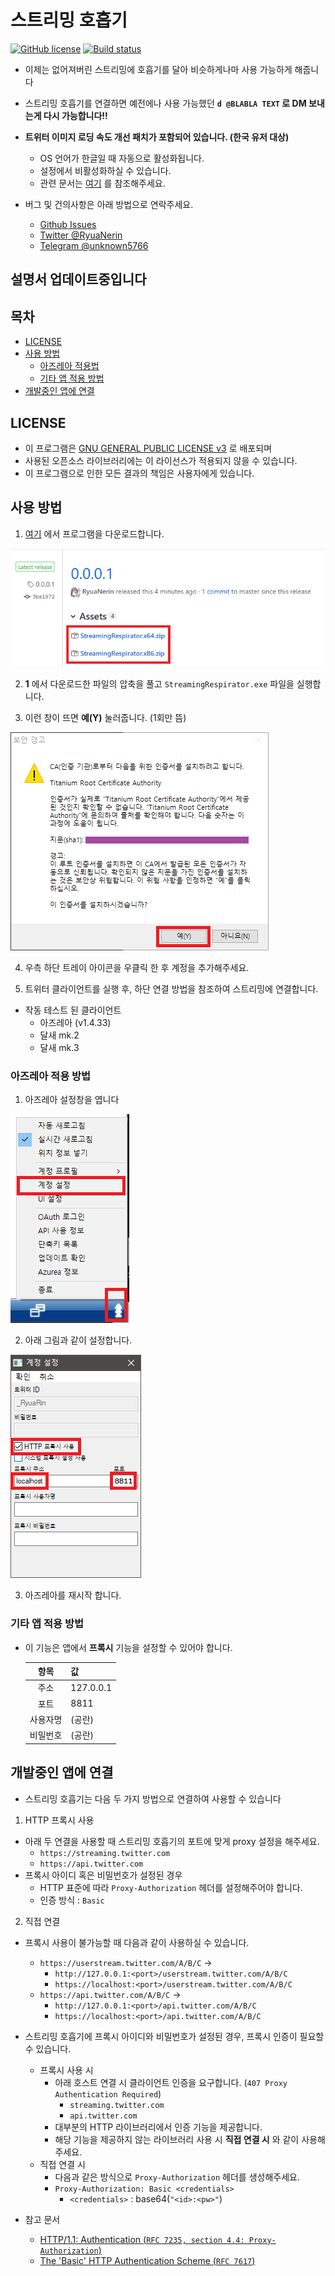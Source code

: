 # 스트리밍 호흡기

[![GitHub license](https://img.shields.io/github/license/RyuaNerin/StreamingRespirator.svg?style=flat-square)](https://github.com/RyuaNerin/StreamingRespirator/blob/master/LICENSE)
[![Build status](https://ci.appveyor.com/api/projects/status/14gd475j5omd97mn?svg=true)](https://ci.appveyor.com/project/RyuaNerin/streamingrespirator)

- 이제는 없어져버린 스트리밍에 호흡기를 달아 비슷하게나마 사용 가능하게 해줍니다

- 스트리밍 호흡기를 연결하면 예전에나 사용 가능했던 **`d @BLABLA TEXT` 로 DM 보내는게 다시 가능합니다!!**

- **트위터 이미지 로딩 속도 개선 패치가 포함되어 있습니다. (한국 유저 대상)**
  - OS 언어가 한글일 때 자동으로 활성화됩니다.
  - 설정에서 비활성화하실 수 있습니다.
  - 관련 문서는 [여기](https://github.com/RyuaNerin/DNS-For-Twimg) 를 참조해주세요.

- 버그 및 건의사항은 아래 방법으로 연락주세요.
  - [Github Issues](https://github.com/RyuaNerin/StreamingRespirator/issues)
  - [Twitter @RyuaNerin](https://twitter.com/RyuaNerin)
  - [Telegram @unknown5766](https://t.me/unknown5766)

## 설명서 업데이트중입니다

## 목차

- [LICENSE](#license)
- [사용 방법](#사용-방법)
  - [아즈레아 적용법](#아즈레아-적용-방법)
  - [기타 앱 적용 방법](#기타-앱-적용-방법)
- [개발중인 앱에 연결](#개발중인-앱에-연결)


## LICENSE

- 이 프로그램은 [GNU GENERAL PUBLIC LICENSE v3](LICENSE) 로 배포되며
- 사용된 오픈소스 라이브러리에는 이 라이선스가 적용되지 않을 수 있습니다.
- 이 프로그램으로 인한 모든 결과의 책임은 사용자에게 있습니다.

## 사용 방법

1. [여기](https://github.com/RyuaNerin/StreamingRespirator/releases/latest) 에서 프로그램을 다운로드합니다.

  ![](docs/1.png)

2. **1** 에서 다운로드한 파일의 압축을 풀고 `StreamingRespirator.exe` 파일을 실행합니다.

3. 이런 창이 뜨면 **예(Y)** 눌러줍니다. (1회만 뜸)

  ![](docs/3.png)

4. 우측 하단 트레이 아이콘을 우클릭 한 후 계정을 추가해주세요.

5. 트위터 클라이언트를 실행 후, 하단 연결 방법을 참조하여 스트리밍에 연결합니다.

- 작동 테스트 된 클라이언트
  - 아즈레아 (v1.4.33)
  - 달새 mk.2
  - 달새 mk.3

### 아즈레아 적용 방법

1. 아즈레아 설정창을 엽니다

  ![](docs/azurea-way1-2.png)

2. 아래 그림과 같이 설정합니다.

  ![](docs/azurea-way1-3.png)

3. 아즈레아를 재시작 합니다.

### 기타 앱 적용 방법

- 이 기능은 앱에서 **프록시** 기능을 설정할 수 있어야 합니다.

  |항목|값|
  |:-:|---|
  |주소|127.0.0.1|
  |포트|8811|
  |사용자명|(공란)|
  |비밀번호|(공란)|

## 개발중인 앱에 연결

- 스트리밍 호흡기는 다음 두 가지 방법으로 연결하여 사용할 수 있습니다
1. HTTP 프록시 사용
  - 아래 두 연결을 사용할 때 스트리밍 호흡기의 포트에 맞게 proxy 설정을 해주세요.
  	- `https://streaming.twitter.com`
    - `https://api.twitter.com`
  - 프록시 아이디 혹은 비밀번호가 설정된 경우
    - HTTP 표준에 따라 `Proxy-Authorization` 헤더를 설정해주어야 합니다.
    - 인증 방식 : `Basic`

2. 직접 연결
  - 프록시 사용이 불가능할 때 다음과 같이 사용하실 수 있습니다.
    - `https://userstream.twitter.com/A/B/C` →
      - `http://127.0.0.1:<port>/userstream.twitter.com/A/B/C`
      - `https://localhost:<port>/userstream.twitter.com/A/B/C`
    - `https://api.twitter.com/A/B/C` →
      - `http://127.0.0.1:<port>/api.twitter.com/A/B/C`
      - `https://localhost:<port>/api.twitter.com/A/B/C`


- 스트리밍 호흡기에 프록시 아이디와 비밀번호가 설정된 경우, 프록시 인증이 필요할 수 있습니다.
  - 프록시 사용 시
    - 아래 호스트 연결 시 클라이언트 인증을 요구합니다. (`407 Proxy Authentication Required`)
      - `streaming.twitter.com`
      - `api.twitter.com` 
    - 대부분의 HTTP 라이브러리에서 인증 기능을 제공합니다.
    - 해당 기능을 제공하지 않는 라이브러리 사용 시 **직접 연결 시** 와 같이 사용해주세요.
  - 직접 연결 시
    - 다음과 같은 방식으로 `Proxy-Authorization` 헤더를 생성해주세요.
    - `Proxy-Authorization: Basic <credentials>`
      - `<credentials>` : base64(`"<id>:<pw>"`)

- 참고 문서
  -  [	HTTP/1.1: Authentication (`RFC 7235, section 4.4: Proxy-Authorization`)](https://tools.ietf.org/html/rfc7235#section-4.4)
  -  [	The 'Basic' HTTP Authentication Scheme (`RFC 7617`)](https://tools.ietf.org/html/rfc7617) 
